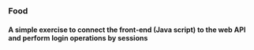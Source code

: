 ### Food
#### A simple exercise to connect the front-end (Java script) to the web API and perform login operations by sessions
